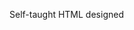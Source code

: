 Self-taught HTML designed
              
 
 
 
      
 
 
                                                                                                                                                         